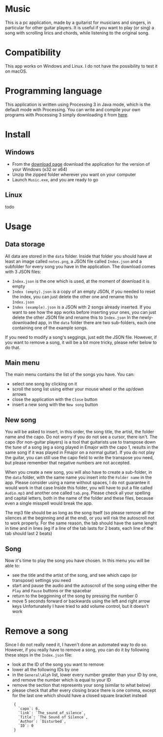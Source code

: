 # Music
This is a pc application, made by a guitarist for musicians and singers, in particular for other guitar players.
It is useful if you want to play (or sing) a song with scrolling lirics and chords, while listening to the original song.

# Compatibility
This app works on Windows and Linux. I do not have the possibility to test it on macOS.

# Programming language
This application is written using Processing 3 in Java mode, which is the default mode with Processing. You can write and compile your own programs with Processing 3 simply downloading it from [here](https://processing.org/download/).

# Install
## Windows
- From the [download page]() download the application for the version of your Windows (x32 or x64)
- Unzip the zipped folder wherever you want on your computer
- Launch `Music.exe`, and you are ready to go

## Linux
todo

# Usage
## Data storage
All data are stored in the `data` folder.
Inside that folder you should have at least an image called `notes.png`, a JSON file called `Index.json` and a subfolder for every song you have in the application.
The download comes with 3 JSON files:
- `Index.json` is the one which is used, at the moment of download it is empty
- `Index (empty).json` is a copy of an empty JSON, if you needed to reset the index, you can just delete the other one and rename this to `Index.json`
- `Index (example).json` is a JSON with 2 songs already inserted. If you want to see how the app works before inserting your ones, you can just delete the other JSON file and rename this to `Index.json`
In the newly-downloaded app, in the `data` folder there are two sub-folders, each one containing one of the example songs.

If you need to modify a song's seggings, just edit the JSON file. However, if you want to remove a song, it will be a bit more tricky, please refer below to do that. 

## Main menu
The main menu contains the list of the songs you have.
You can:
- select one song by clicking on it
- scroll the song list using either your mouse wheel or the up/down arrows
- close the application with the `Close` button
- insert a new song with the `New song` button

## New song
You will be asked to insert, in this order, the song title, the artist, the folder name and the capo. Do not worry if you do not see a cursor, there isn't.
The capo (for non-guitar players) is a tool that guitarists use to transpose down the tune of a song (eg a song played in Emajor with the capo 1, results in the same song if it was played in Fmajor on a normal guitar). If you do not play the guitar, you can still use the capo field to write the transpose you need, but please remember that negative numbers are not accepted.

When you create a new song, you will also have to create a sub-folder, in the `data` folder, with the same name you insert into the `Folder name` in the app. Please consider using a name without spaces, I do not guarantee it would work in that case
Inside this folder, you will have to put a file called `Audio.mp3` and another one called `tab.png`. Please check all your spelling and capital letters, both in the name of the folder and these files, because even a single misspell would break the app. 

The mp3 file should be as long as the song itself (so please remove all the silences at the beginning and at the end), or you will risk the autoscroll not to work properly.
For the same reason, the tab should have the same lenght in time and in lines (eg if a line of the tab lasts for 2 beats, each line of the tab should last 2 beats)

## Song
Now it's time to play the song you have chosen.
In this menu you will be able to:
- see the title and the artist of the song, and see which capo (or transpose) settings you need
- start and pause the audio and the autoscroll of the song using either the `Play` and `Pause` buttons or the spacebar
- return to the begginning of the song by pressing the number 0
- move 5 seconds forward or backwards using the left and right arrow keys
Unfortunatelly I have tried to add volume control, but it doesn't work

# Remove a song
Since I do not really need it, I haven't done an automated way to do so.
However, if you really have to remove a song, you can do it by following these steps in the `Index.json` file:
- look at the ID of the song you want to remove
- lower all the following IDs by one
- in the `General\Alph` list, lower every number greater than your ID by one, and remove the number which is equal to your ID
- remove the section that represents your song (similar to what below)
- please check that after every closing brace there is one comma, except for the last one which should have a closed square bracket instead

```
    {
      `capo`: 6,
      `link`: `The_sound_of_silence`,
      `Title`: `The Sound of Silence`,
      `Author`: `Disturbed`,
      `ID`: 0
    }
```
